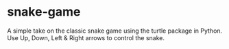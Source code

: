 # snake-game

A simple take on the classic snake game using the turtle package in Python. Use Up, Down, Left & Right arrows to control the snake. 
